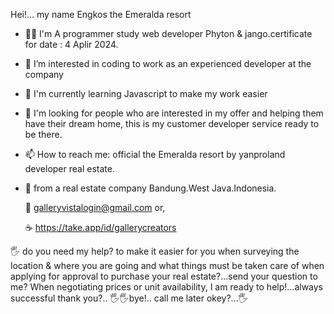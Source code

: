 Hei!... my name Engkos the Emeralda resort



-  👩‍💻 I'm A programmer study web developer Phyton & jango.certificate for date : 4 Aplir 2024.
-  👀 I’m interested in coding to work as an experienced developer at the company
-  🌱 I'm currently learning Javascript to make my work easier
-  🎯  I'm looking for people who are interested in my offer and helping them have their dream home, this is my customer developer service ready to be there.
-  📫 How to reach me: official the Emeralda resort by yanproland developer real estate.

- 🥂 from a real estate company Bandung.West Java.Indonesia.
  
   📝 galleryvistalogin@gmail.com or,
   
   ☕ https://take.app/id/gallerycreators
     
🖐️ do you need my help? to make it easier for you when surveying the location & where you are going and what things must be taken care of when applying for approval to purchase your real estate?...send your question to me? When negotiating prices or unit availability, I am ready to help!...always successful thank you?.. 🖐️🖐️bye!.. call me later okey?...🖐️